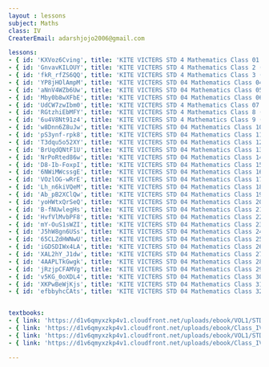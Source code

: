 ```yaml
--- 
layout : lessons 
subject: Maths
class: IV
CreaterEmail: adarshjojo2006@gmail.com

lessons: 
- { id: 'KXVoz6Cving', title: 'KITE VICTERS STD 4 Mathematics Class 01 (First Bell-ഫസ്റ്റ് ബെല്‍)' }
- { id: 'GnvavKILOUY', title: 'KITE VICTERS STD 4 Mathematics Class 2 (First Bell-ഫസ്റ്റ് ബെല്‍)' }
- { id: 'fkR_rfZS6QQ', title: 'KITE VICTERS STD 4 Mathematics Class 3 (First Bell-ഫസ്റ്റ് ബെല്‍)' }
- { id: 'YP8jHOlAmpM', title: 'KITE VICTERS STD 04 Mathematics Class 04 (First Bell-ഫസ്റ്റ് ബെല്‍)' }
- { id: 'aNnV4WZb6Uw', title: 'KITE VICTERS STD 04 Mathematics Class 05 (First Bell-ഫസ്റ്റ് ബെല്‍)' }
- { id: 'Mby0b8wXFbE', title: 'KITE VICTERS STD 04 Mathematics Class 06 (First Bell-ഫസ്റ്റ് ബെല്‍)' }
- { id: 'UdCW7zwIbm0', title: 'KITE VICTERS STD 4 Mathematics Class 07 (First Bell-ഫസ്റ്റ് ബെല്‍)' }
- { id: 'RGtzhiEbMFY', title: 'KITE VICTERS STD 4 Mathematics Class 8 (First Bell-ഫസ്റ്റ് ബെല്‍)' }
- { id: '6u4V8Nt91z4', title: 'KITE VICTERS STD 4 Mathematics Class 9 (First Bell-ഫസ്റ്റ് ബെല്‍)' }
- { id: 'w8Dnn6Z8uJw', title: 'KITE VICTERS STD 04 Mathematics Class 10 (First Bell-ഫസ്റ്റ് ബെല്‍)' }
- { id: 'pS3ynf-rpk8', title: 'KITE VICTERS STD 04 Mathematics Class 11 (First Bell-ഫസ്റ്റ് ബെല്‍)' }
- { id: 'T3dqu5o52XY', title: 'KITE VICTERS STD 04 Mathematics Class 12 (First Bell-ഫസ്റ്റ് ബെല്‍)' }
- { id: 'BrUqdQNtF1U', title: 'KITE VICTERS STD 04 Mathematics Class 13 (First Bell-ഫസ്റ്റ് ബെല്‍)' }
- { id: 'NrPoRted86w', title: 'KITE VICTERS STD 04 Mathematics Class 14 (First Bell-ഫസ്റ്റ് ബെല്‍)' }
- { id: 'D8-Ib-FoxpI', title: 'KITE VICTERS STD 04 Mathematics Class 15 (First Bell-ഫസ്റ്റ് ബെല്‍)' }
- { id: '6NWiMWcssgE', title: 'KITE VICTERS STD 04 Mathematics Class 16 (First Bell-ഫസ്റ്റ് ബെല്‍)' }
- { id: 'VOzlOG-wRrE', title: 'KITE VICTERS STD 04 Mathematics Class 17 (First Bell-ഫസ്റ്റ് ബെല്‍)' }
- { id: 'Lh_n6kiVQeM', title: 'KITE VICTERS STD 04 Mathematics Class 18 (First Bell-ഫസ്റ്റ് ബെല്‍)' }
- { id: 'Ab_pB2XClQw', title: 'KITE VICTERS STD 04 Mathematics Class 19 (First Bell-ഫസ്റ്റ് ബെല്‍)' }
- { id: 'yoHWtxQrSeQ', title: 'KITE VICTERS STD 04 Mathematics Class 20 (First Bell-ഫസ്റ്റ് ബെല്‍)' }
- { id: 'B-fNUwlegHs', title: 'KITE VICTERS STD 04 Mathematics Class 21 (First Bell-ഫസ്റ്റ് ബെല്‍)' }
- { id: 'HvfVlMvbPF8', title: 'KITE VICTERS STD 04 Mathematics Class 22 (First Bell-ഫസ്റ്റ് ബെല്‍)' }
- { id: 'mY-OuS1sWZI', title: 'KITE VICTERS STD 04 Mathematics Class 23 (First Bell-ഫസ്റ്റ് ബെല്‍)' }
- { id: 'J5hW8gn6USs', title: 'KITE VICTERS STD 04 Mathematics Class 24 (First Bell-ഫസ്റ്റ് ബെല്‍)' }
- { id: '65CLZdHWNwU', title: 'KITE VICTERS STD 04 Mathematics Class 25 (First Bell-ഫസ്റ്റ് ബെല്‍)' }
- { id: 'iGDSDIWx4LA', title: 'KITE VICTERS STD 04 Mathematics Class 26 (First Bell-ഫസ്റ്റ് ബെല്‍)' }
- { id: 'XAL2hY_J1dw', title: 'KITE VICTERS STD 04 Mathematics Class 27 (First Bell-ഫസ്റ്റ് ബെല്‍)' }
- { id: '4AAPLTkGwgk', title: 'KITE VICTERS STD 04 Mathematics Class 28 (First Bell-ഫസ്റ്റ് ബെല്‍)' }
- { id: 'jRzjpCFAMVg', title: 'KITE VICTERS STD 04 Mathematics Class 29 (First Bell-ഫസ്റ്റ് ബെല്‍)' }
- { id: 'v5KG_0oXDL4', title: 'KITE VICTERS STD 04 Mathematics Class 30 (First Bell-ഫസ്റ്റ് ബെല്‍)' }
- { id: 'XKPwBeWjKjs', title: 'KITE VICTERS STD 04 Mathematics Class 31 (First Bell-ഫസ്റ്റ് ബെല്‍)' }
- { id: 'efbbyhcCAts', title: 'KITE VICTERS STD 04 Mathematics Class 32 (First Bell-ഫസ്റ്റ് ബെല്‍)' }


textbooks:
- { link: 'https://d1v6qmyxzkp4v1.cloudfront.net/uploads/ebook/VOL1/STD4/MathsEnglish/MathsEnglish.pdf', title: 'Mathematics Part -1' , medium: 'English' }
- { link: 'https://d1v6qmyxzkp4v1.cloudfront.net/uploads/ebook/Class_IV/Maths_Eng_Vol_II/1-88.pdf', title: 'Mathematics Part -2' , medium: 'English' }
- { link: 'https://d1v6qmyxzkp4v1.cloudfront.net/uploads/ebook/VOL1/STD4/MathsMalayalam/MathsMalayalam.pdf', title: 'Mathematics Part -1' , medium: 'Malayalam' }
- { link: 'https://d1v6qmyxzkp4v1.cloudfront.net/uploads/ebook/Class_IV/Maths_Vol_II/1-88.pdf', title: 'Mathematics Part -2' , medium: 'Malayalam' }

--- 
```

